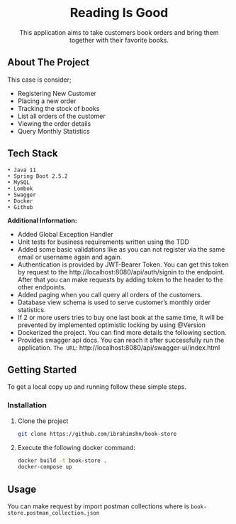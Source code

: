 <br />
<p align="center">
  
<h1 align="center">Reading Is Good</h1>

  <p align="center">
    This application aims to take customers book orders and bring 
    them together with their favorite books.
  </p>
</p>

## About The Project

This case is consider; 
* Registering New Customer 
* Placing a new order 
* Tracking the stock of books 
* List all orders of the customer 
* Viewing the order details 
* Query Monthly Statistics 


## Tech Stack
    • Java 11
    • Spring Boot 2.5.2
    • MySQL
    • Lombok
    • Swagger
    • Docker
    • Github

**Additional Information:**

* []()Added Global Exception Handler
* []()Unit tests for business requirements written using the TDD
* []()Added some basic validations like as you can not register via the same email or username again and again. 
* []()Authentication is provided by JWT-Bearer Token. You can get this token by request to the http://localhost:8080/api/auth/signin to the endpoint. After that you can make requests by adding token to the header to the other endpoints.
* []()Added paging when you call query all orders of the customers. 
* []()Database view schema is used to serve customer’s monthly order statistics. 
* []()If 2 or more users tries to buy one last book at the same time, It will be prevented by implemented optimistic locking by using @Version
* []()Dockerized the project. You can find more details the following section.
* []() Provides swagger api docs. You can reach it after successfully run the application.
`The URL`: http://localhost:8080/api/swagger-ui/index.html

<!-- GETTING STARTED -->
## Getting Started

To get a local copy up and running follow these simple steps.

### Installation

1. Clone the project
   ```sh
   git clone https://github.com/ibrahimshn/book-store
   ```
2. Execute the following docker command:
   ```sh
   docker build -t book-store .
   docker-compose up
   ```



<!-- USAGE EXAMPLES -->
## Usage

You can make request by import postman collections where is `book-store.postman_collection.json`




